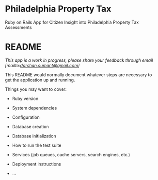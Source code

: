 # Philadelphia Property Tax

Ruby on Rails App for Citizen Insight into Philadelphia Property Tax Assessments

# README

*This app is a work in progress, please share your feedback through email [mailto:darshan.sumant@gmail.com]*

This README would normally document whatever steps are necessary to get the
application up and running.

Things you may want to cover:

* Ruby version

* System dependencies

* Configuration

* Database creation

* Database initialization

* How to run the test suite

* Services (job queues, cache servers, search engines, etc.)

* Deployment instructions

* ...

